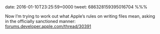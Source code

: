 date: 2016-01-10T23:25:59+0000
tweet: 686328159395016704
%%%

Now I’m trying to work out what Apple’s rules on writing files mean, asking in the officially sanctioned manner: [forums.developer.apple.com/thread/30391](https://forums.developer.apple.com/thread/30391)
